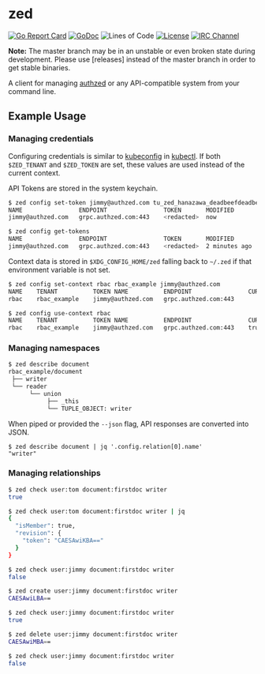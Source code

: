 # zed

<!-- Uncomment when we setup CI
[![Build Status](https://github.com/authzed/zed/workflows/CI/badge.svg)](https://github.com/authzed/zed/actions)
[![Docker Repository on Quay.io](https://quay.io/repository/authzed/zed/status "Docker Repository on Quay.io")](https://quay.io/repository/authzed/zed)
-->
[![Go Report Card](https://goreportcard.com/badge/github.com/authzed/zed)](https://goreportcard.com/report/github.com/authzed/zed)
[![GoDoc](https://godoc.org/github.com/authzed/zed?status.svg)](https://godoc.org/github.com/authzed/zed)
![Lines of Code](https://tokei.rs/b1/github/authzed/zed)
[![License](https://img.shields.io/badge/license-Apache--2.0-blue.svg)](https://www.apache.org/licenses/LICENSE-2.0.html)
[![IRC Channel](https://img.shields.io/badge/freenode-%23authzed-blue.svg "IRC Channel")](http://webchat.freenode.net/?channels=authzed)

**Note:** The master branch may be in an unstable or even broken state during development.
Please use [releases] instead of the master branch in order to get stable binaries.

A client for managing [authzed] or any API-compatible system from your command line.

[authzed]: https://authzed.com

## Example Usage

### Managing credentials

Configuring credentials is similar to [kubeconfig] in [kubectl].
If both `$ZED_TENANT` and `$ZED_TOKEN` are set, these values are used instead of the current context.

[kubeconfig]: https://kubernetes.io/docs/concepts/configuration/organize-cluster-access-kubeconfig/
[kubectl]: https://kubernetes.io/docs/reference/kubectl/overview/

API Tokens are stored in the system keychain.

```sh
$ zed config set-token jimmy@authzed.com tu_zed_hanazawa_deadbeefdeadbeefdeadbeefdeadbeef
NAME             	ENDPOINT            	TOKEN     	MODIFIED
jimmy@authzed.com	grpc.authzed.com:443	<redacted>	now

$ zed config get-tokens
NAME             	ENDPOINT            	TOKEN     	MODIFIED
jimmy@authzed.com	grpc.authzed.com:443	<redacted>	2 minutes ago
```

Context data is stored in `$XDG_CONFIG_HOME/zed` falling back to `~/.zed` if that environment variable is not set.

```sh
$ zed config set-context rbac rbac_example jimmy@authzed.com
NAME	TENANT      	TOKEN NAME       	ENDPOINT            	CURRENT
rbac	rbac_example	jimmy@authzed.com	grpc.authzed.com:443

$ zed config use-context rbac
NAME	TENANT      	TOKEN NAME       	ENDPOINT            	CURRENT
rbac	rbac_example	jimmy@authzed.com	grpc.authzed.com:443	true
```

### Managing namespaces

```sh
$ zed describe document
rbac_example/document
 ├── writer
 └── reader
      └── union
           ├── _this
           └── TUPLE_OBJECT: writer

```

When piped or provided the `--json` flag, API responses are converted into JSON.

```
$ zed describe document | jq '.config.relation[0].name'
"writer"
```

### Managing relationships

```sh
$ zed check user:tom document:firstdoc writer
true

$ zed check user:tom document:firstdoc writer | jq
{
  "isMember": true,
  "revision": {
    "token": "CAESAwiKBA=="
  }
}

$ zed check user:jimmy document:firstdoc writer
false

$ zed create user:jimmy document:firstdoc writer
CAESAwiLBA==

$ zed check user:jimmy document:firstdoc writer
true

$ zed delete user:jimmy document:firstdoc writer
CAESAwiMBA==

$ zed check user:jimmy document:firstdoc writer
false
```

